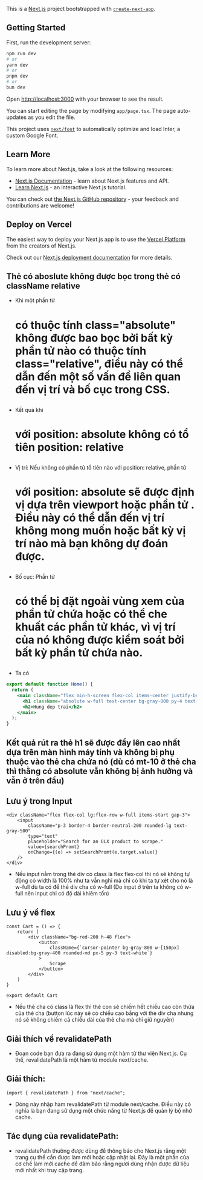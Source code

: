 This is a [Next.js](https://nextjs.org/) project bootstrapped with [`create-next-app`](https://github.com/vercel/next.js/tree/canary/packages/create-next-app).

## Getting Started

First, run the development server:

```bash
npm run dev
# or
yarn dev
# or
pnpm dev
# or
bun dev
```

Open [http://localhost:3000](http://localhost:3000) with your browser to see the result.

You can start editing the page by modifying `app/page.tsx`. The page auto-updates as you edit the file.

This project uses [`next/font`](https://nextjs.org/docs/basic-features/font-optimization) to automatically optimize and load Inter, a custom Google Font.

## Learn More

To learn more about Next.js, take a look at the following resources:

- [Next.js Documentation](https://nextjs.org/docs) - learn about Next.js features and API.
- [Learn Next.js](https://nextjs.org/learn) - an interactive Next.js tutorial.

You can check out [the Next.js GitHub repository](https://github.com/vercel/next.js/) - your feedback and contributions are welcome!

## Deploy on Vercel

The easiest way to deploy your Next.js app is to use the [Vercel Platform](https://vercel.com/new?utm_medium=default-template&filter=next.js&utm_source=create-next-app&utm_campaign=create-next-app-readme) from the creators of Next.js.

Check out our [Next.js deployment documentation](https://nextjs.org/docs/deployment) for more details.

## Thẻ có aboslute không được bọc trong thẻ có className relative

- Khi một phần tử <h1> có thuộc tính class="absolute" không được bao bọc bởi bất kỳ phần tử nào có thuộc tính class="relative", điều này có thể dẫn đến một số vấn đề liên quan đến vị trí và bố cục trong CSS.

- Kết quả khi <h1> với position: absolute không có tổ tiên position: relative
- Vị trí: Nếu không có phần tử tổ tiên nào với position: relative, phần tử <h1> với position: absolute sẽ được định vị dựa trên viewport hoặc phần tử <html>. Điều này có thể dẫn đến vị trí không mong muốn hoặc bất kỳ vị trí nào mà bạn không dự đoán được.

- Bố cục: Phần tử <h1> có thể bị đặt ngoài vùng xem của phần tử chứa hoặc có thể che khuất các phần tử khác, vì vị trí của nó không được kiểm soát bởi bất kỳ phần tử chứa nào.

- Ta có

```jsx
export default function Home() {
  return (
    <main className="flex min-h-screen flex-col items-center justify-between p-24 mt-10">
      <h1 className="absolute w-full text-center bg-gray-800 py-4 text-3xl text-white top-0">OLX SCRAPPER</h1>
      <h2>Hung dep trai</h2>
    </main>
  );
}
```

## Kết quả rút ra thẻ h1 sẽ được đẩy lên cao nhất dựa trên màn hình máy tính và không bị phụ thuộc vào thẻ cha chứa nó (dù có mt-10 ở thẻ cha thì thằng có absolute vẫn không bị ảnh hưởng và vẫn ở trên đầu)

## Lưu ý trong Input

```tsx
<div className="flex flex-col lg:flex-row w-full items-start gap-3">
    <input 
        className="p-3 border-4 border-neutral-200 rounded-lg text-gray-500"
        type="text"
        placeholder="Search for an OLX product to scrape."
        value={searchPromt}
        onChange={(e) => setSearchPromt(e.target.value)}
    />
</div>
```

- Nếu input nằm trong thẻ div có class là flex flex-col thì nó sẽ không tự động có width là 100% như ta vẫn nghĩ mà chỉ có khi ta tự xét cho nó là w-full dù ta có để thẻ div cha có w-full (Do input ở trên ta không có w-full nên input chỉ có độ dài khiêm tốn)

## Lưu ý về flex

```tsx
const Cart = () => {
    return (
        <div className="bg-red-200 h-48 flex">
            <button 
                className={`cursor-pointer bg-gray-800 w-[150px] disabled:bg-gray-400 rounded-md px-5 py-3 text-white`}
            >
                Scrape
            </button>
        </div>
    )
}

export default Cart
```

- Nếu thẻ cha có class là flex thì thẻ con sẽ chiếm hết chiều cao còn thừa của thẻ cha (button lúc này sẽ có chiều cao bằng với thẻ div cha nhưng nó sẽ không chiếm cả chiều dài của thẻ cha mà chỉ giữ nguyên)


## Giải thích về revalidatePath

-  Đoạn code bạn đưa ra đang sử dụng một hàm từ thư viện Next.js. Cụ thể, revalidatePath là một hàm từ module next/cache.

## Giải thích:
```tsx
import { revalidatePath } from "next/cache";
```
- Dòng này nhập hàm revalidatePath từ module next/cache. Điều này có nghĩa là bạn đang sử dụng một chức năng từ Next.js để quản lý bộ nhớ cache.

## Tác dụng của revalidatePath:
- revalidatePath thường được dùng để thông báo cho Next.js rằng một trang cụ thể cần được làm mới hoặc cập nhật lại. Đây là một phần của cơ chế làm mới cache để đảm bảo rằng người dùng nhận được dữ liệu mới nhất khi truy cập trang.

